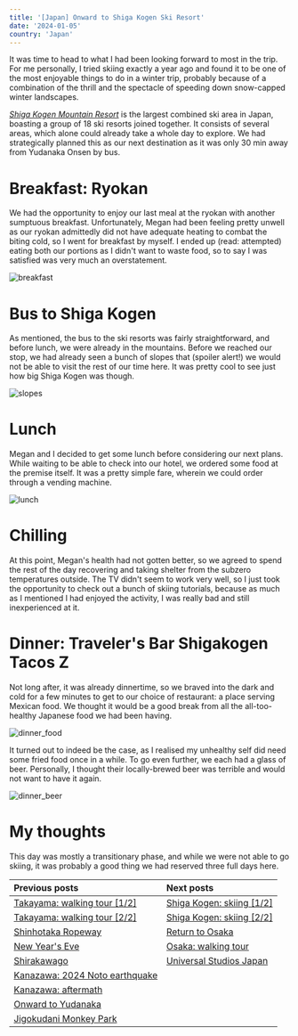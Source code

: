 ```yaml
---
title: '[Japan] Onward to Shiga Kogen Ski Resort'
date: '2024-01-05'
country: 'Japan'
---
```


It was time to head to what I had been looking forward to most in the trip. For me personally, I tried skiing exactly a year ago and found it to be one of the most enjoyable things to do in a winter trip, probably because of a combination of the thrill and the spectacle of speeding down snow-capped winter landscapes.

[*Shiga Kogen Mountain Resort*](https://shigakogen-ski.or.jp/english/) is the largest combined ski area in Japan, boasting a group of 18 ski resorts joined together. It consists of several areas, which alone could already take a whole day to explore. We had strategically planned this as our next destination as it was only 30 min away from Yudanaka Onsen by bus.

# Breakfast: Ryokan

We had the opportunity to enjoy our last meal at the ryokan with another sumptuous breakfast. Unfortunately, Megan had been feeling pretty unwell as our ryokan admittedly did not have adequate heating to combat the biting cold, so I went for breakfast by myself. I ended up (read: attempted) eating both our portions as I didn't want to waste food, so to say I was satisfied was very much an overstatement.

![breakfast](/images/posts/travel/japan-2023/onward-to-shiga-kogen/breakfast.jpg)

# Bus to Shiga Kogen

As mentioned, the bus to the ski resorts was fairly straightforward, and before lunch, we were already in the mountains. Before we reached our stop, we had already seen a bunch of slopes that (spoiler alert!) we would not be able to visit the rest of our time here. It was pretty cool to see just how big Shiga Kogen was though.

![slopes](/images/posts/travel/japan-2023/onward-to-shiga-kogen/slopes.jpg)

# Lunch

Megan and I decided to get some lunch before considering our next plans. While waiting to be able to check into our hotel, we ordered some food at the premise itself. It was a pretty simple fare, wherein we could order through a vending machine.

![lunch](/images/posts/travel/japan-2023/onward-to-shiga-kogen/lunch.jpg)

# Chilling

At this point, Megan's health had not gotten better, so we agreed to spend the rest of the day recovering and taking shelter from the subzero temperatures outside. The TV didn't seem to work very well, so I just took the opportunity to check out a bunch of skiing tutorials, because as much as I mentioned I had enjoyed the activity, I was really bad and still inexperienced at it.

# Dinner: Traveler's Bar Shigakogen Tacos Z

Not long after, it was already dinnertime, so we braved into the dark and cold for a few minutes to get to our choice of restaurant: a place serving Mexican food. We thought it would be a good break from all the all-too-healthy Japanese food we had been having.

![dinner_food](/images/posts/travel/japan-2023/onward-to-shiga-kogen/dinner_food.jpg)

It turned out to indeed be the case, as I realised my unhealthy self did need some fried food once in a while. To go even further, we each had a glass of beer. Personally, I thought their locally-brewed beer was terrible and would not want to have it again.

![dinner_beer](/images/posts/travel/japan-2023/onward-to-shiga-kogen/dinner_beer.jpg)

# My thoughts

This day was mostly a transitionary phase, and while we were not able to go skiing, it was probably a good thing we had reserved three full days here.

| Previous posts | Next posts |
| :---           | :---       |
| [Takayama: walking tour [1/2]](./takayama-walking-tour-1) | [Shiga Kogen: skiing [1/2]](./shiga-kogen-skiing-1) |
| [Takayama: walking tour [2/2]](./takayama-walking-tour-2) | [Shiga Kogen: skiing [2/2]](./shiga-kogen-skiing-2) |
| [Shinhotaka Ropeway](./shinhotaka-ropeway) | [Return to Osaka](./return-to-osaka) |
| [New Year's Eve](./new-years-eve) | [Osaka: walking tour](./osaka-walking-tour) |
| [Shirakawago](./shirakawago) | [Universal Studios Japan](./usj) |
| [Kanazawa: 2024 Noto earthquake](./kanazawa-earthquake) | |
| [Kanazawa: aftermath](./kanazawa-aftermath) | |
| [Onward to Yudanaka](./onward-to-yudanaka.md) | |
| [Jigokudani Monkey Park](./jigokudani-monkey-park) | |
